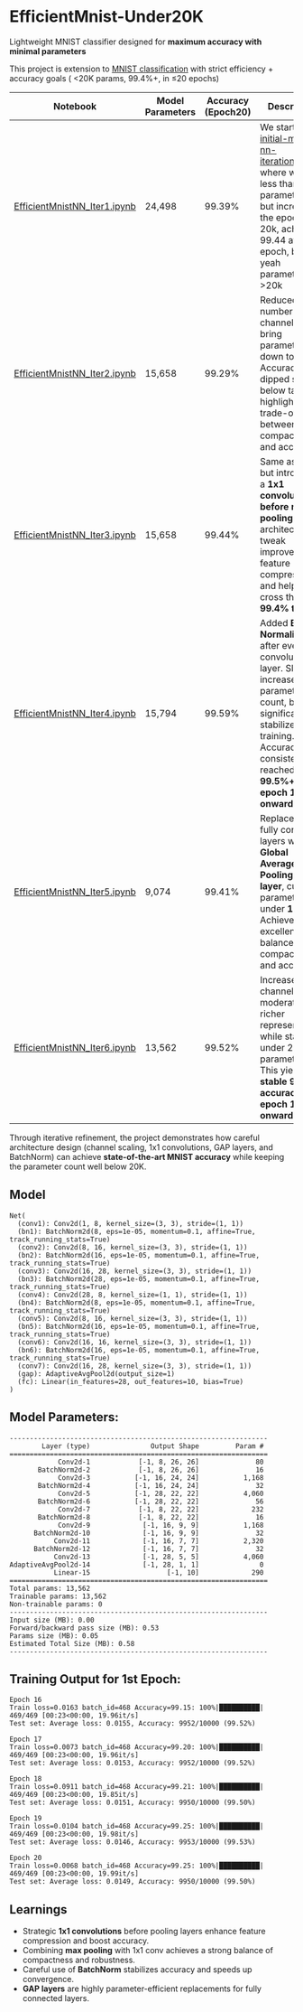 # EfficientMnist-Under20K
Lightweight MNIST classifier designed for **maximum accuracy with minimal parameters**

This project is extension to [MNIST classification](https://github.com/divya-r-kamat/MnistNN/edit/main/README.md) with strict efficiency + accuracy goals ( <20K params, 99.4%+, in ≤20 epochs)

|Notebook | Model Parameters | Accuracy (Epoch20) | Description|
|---------|-----------------|--------------------|------------|
|[EfficientMnistNN_Iter1.ipynb](https://github.com/divya-r-kamat/EfficientMnist-Under20K/blob/main/EfficientMnistNN_Iter1.ipynb) | 24,498 | 99.39% | We start with [initial-mnist-nn-iteration9.ipynb](https://github.com/divya-r-kamat/MnistNN/blob/main/initial-mnist-nn-iteration9.ipynb) where we had less tham 25K parameters, but increased the epoch to 20k, achieved 99.44 at 17th epoch, but yeah parameters are >20k|
|[EfficientMnistNN_Iter2.ipynb](https://github.com/divya-r-kamat/EfficientMnist-Under20K/blob/main/EfficientMnistNN_Iter2.ipynb)|15,658|99.29%|Reduced number of channels to bring parameters down to ~15K. Accuracy dipped slightly below target, highlighting trade-offs between compactness and accuracy|
|[EfficientMnistNN_Iter3.ipynb](https://github.com/divya-r-kamat/EfficientMnist-Under20K/blob/main/EfficientMnistNN_Iter3.ipynb)|15,658|99.44%|Same as Iter2, but introduced a **1x1 convolution before max pooling**. This architectural tweak improved feature compression and helped cross the **99.4% target**.!|
|[EfficientMnistNN_Iter4.ipynb](https://github.com/divya-r-kamat/EfficientMnist-Under20K/blob/main/EfficientMnistNN_Iter4.ipynb)|15,794|99.59%|Added **Batch Normalization** after every convolutional layer. Slightly increased parameter count, but significantly stabilized training. Accuracy consistently reached **99.5%+ from epoch 16 onward**|
|[EfficientMnistNN_Iter5.ipynb](https://github.com/divya-r-kamat/EfficientMnist-Under20K/blob/main/EfficientMnistNN_Iter5.ipynb)|9,074|99.41%|Replaced the fully connected layers with a **Global Average Pooling (GAP) layer**, cutting parameters to under **10K**. Achieved excellent balance of compactness and accuracy.|
|[EfficientMnistNN_Iter6.ipynb](https://github.com/divya-r-kamat/EfficientMnist-Under20K/blob/main/EfficientMnistNN_Iter6.ipynb)|13,562|99.52%|Increased channel sizes moderately for richer representations while staying under 20K parameters. This yielded **stable 99.5% accuracy from epoch 16 onward**.!|


Through iterative refinement, the project demonstrates how careful architecture design (channel scaling, 1x1 convolutions, GAP layers, and BatchNorm) can achieve **state-of-the-art MNIST accuracy** while keeping the parameter count well below 20K.

## Model

    Net(
      (conv1): Conv2d(1, 8, kernel_size=(3, 3), stride=(1, 1))
      (bn1): BatchNorm2d(8, eps=1e-05, momentum=0.1, affine=True, track_running_stats=True)
      (conv2): Conv2d(8, 16, kernel_size=(3, 3), stride=(1, 1))
      (bn2): BatchNorm2d(16, eps=1e-05, momentum=0.1, affine=True, track_running_stats=True)
      (conv3): Conv2d(16, 28, kernel_size=(3, 3), stride=(1, 1))
      (bn3): BatchNorm2d(28, eps=1e-05, momentum=0.1, affine=True, track_running_stats=True)
      (conv4): Conv2d(28, 8, kernel_size=(1, 1), stride=(1, 1))
      (bn4): BatchNorm2d(8, eps=1e-05, momentum=0.1, affine=True, track_running_stats=True)
      (conv5): Conv2d(8, 16, kernel_size=(3, 3), stride=(1, 1))
      (bn5): BatchNorm2d(16, eps=1e-05, momentum=0.1, affine=True, track_running_stats=True)
      (conv6): Conv2d(16, 16, kernel_size=(3, 3), stride=(1, 1))
      (bn6): BatchNorm2d(16, eps=1e-05, momentum=0.1, affine=True, track_running_stats=True)
      (conv7): Conv2d(16, 28, kernel_size=(3, 3), stride=(1, 1))
      (gap): AdaptiveAvgPool2d(output_size=1)
      (fc): Linear(in_features=28, out_features=10, bias=True)
    )

## Model Parameters:

    ----------------------------------------------------------------
            Layer (type)               Output Shape         Param #
    ================================================================
                Conv2d-1            [-1, 8, 26, 26]              80
           BatchNorm2d-2            [-1, 8, 26, 26]              16
                Conv2d-3           [-1, 16, 24, 24]           1,168
           BatchNorm2d-4           [-1, 16, 24, 24]              32
                Conv2d-5           [-1, 28, 22, 22]           4,060
           BatchNorm2d-6           [-1, 28, 22, 22]              56
                Conv2d-7            [-1, 8, 22, 22]             232
           BatchNorm2d-8            [-1, 8, 22, 22]              16
                Conv2d-9             [-1, 16, 9, 9]           1,168
          BatchNorm2d-10             [-1, 16, 9, 9]              32
               Conv2d-11             [-1, 16, 7, 7]           2,320
          BatchNorm2d-12             [-1, 16, 7, 7]              32
               Conv2d-13             [-1, 28, 5, 5]           4,060
    AdaptiveAvgPool2d-14             [-1, 28, 1, 1]               0
               Linear-15                   [-1, 10]             290
    ================================================================
    Total params: 13,562
    Trainable params: 13,562
    Non-trainable params: 0
    ----------------------------------------------------------------
    Input size (MB): 0.00
    Forward/backward pass size (MB): 0.53
    Params size (MB): 0.05
    Estimated Total Size (MB): 0.58
    ----------------------------------------------------------------

## Training Output for 1st Epoch:  

    Epoch 16
    Train loss=0.0163 batch_id=468 Accuracy=99.15: 100%|██████████| 469/469 [00:23<00:00, 19.96it/s]
    Test set: Average loss: 0.0155, Accuracy: 9952/10000 (99.52%)
    
    Epoch 17
    Train loss=0.0073 batch_id=468 Accuracy=99.20: 100%|██████████| 469/469 [00:23<00:00, 19.96it/s]
    Test set: Average loss: 0.0153, Accuracy: 9952/10000 (99.52%)
    
    Epoch 18
    Train loss=0.0911 batch_id=468 Accuracy=99.21: 100%|██████████| 469/469 [00:23<00:00, 19.85it/s]
    Test set: Average loss: 0.0151, Accuracy: 9950/10000 (99.50%)
    
    Epoch 19
    Train loss=0.0104 batch_id=468 Accuracy=99.25: 100%|██████████| 469/469 [00:23<00:00, 19.98it/s]
    Test set: Average loss: 0.0146, Accuracy: 9953/10000 (99.53%)
    
    Epoch 20
    Train loss=0.0068 batch_id=468 Accuracy=99.25: 100%|██████████| 469/469 [00:23<00:00, 19.99it/s]
    Test set: Average loss: 0.0149, Accuracy: 9950/10000 (99.50%)

## Learnings
- Strategic **1x1 convolutions** before pooling layers enhance feature compression and boost accuracy.  
- Combining **max pooling** with 1x1 conv achieves a strong balance of compactness and robustness.
- Careful use of **BatchNorm** stabilizes accuracy and speeds up convergence.  
- **GAP layers** are highly parameter-efficient replacements for fully connected layers.  
  
